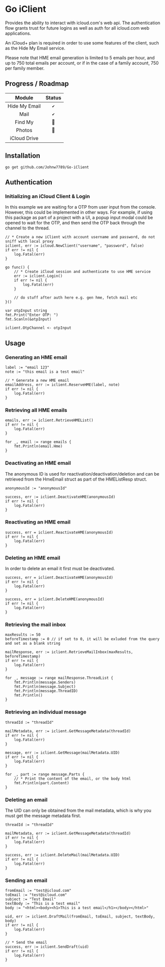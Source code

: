# Go iClient
Provides the ability to interact with icloud.com's web api. The authentication flow grants trust for future logins as well as auth for all icloud.com web applications.

An iCloud+ plan is required in order to use some features of the client, such as the Hide My Email service.

Please note that HME email generation is limited to 5 emails per hour, and up to 750 total emails per account, or if in the case of a family account, 750 per family member. 

## Progress / Roadmap

| **Module** | **Status** |
|:---:|:---:|
| Hide My Email |`✔`|
| Mail |`✔`|
| Find My |:hammer:| 
| Photos |:hammer:|
| iCloud Drive ||

## Installation
``go get github.com/Johnw7789/Go-iClient``

## Authentication

### Initializing an iCloud Client & Login
In this example we are waiting for a OTP from user input from the console. However, this could be implemented in other ways. For example, if using this package as part of a project with a UI, a popup input modal could be opened to wait for the OTP, and then send the OTP back through the channel to the thread. 
```
// * Create a new iClient with account username and password, do not sniff with local proxy
iclient, err := icloud.NewClient("username", "password", false)
if err != nil {
	log.Fatal(err)
}

go func() {
	// * Create iCloud session and authenticate to use HME service
	err := iclient.Login()
	if err != nil {
		log.Fatal(err)
	}

	// do stuff after auth here e.g. gen hme, fetch mail etc
}()

var otpInput string
fmt.Print("Enter OTP: ")
fmt.Scanln(&otpInput)

iclient.OtpChannel <- otpInput
```
## Usage

### Generating an HME email
```
label := "email 123"
note := "this email is a test email"

// * Generate a new HME email
emailAddress, err := iclient.ReserveHME(label, note)
if err != nil {
	log.Fatal(err)
}
```

### Retrieving all HME emails
```
emails, err := iclient.RetrieveHMEList()
if err != nil {
	log.Fatal(err)
}

for _, email := range emails {
	fmt.Println(email.Hme)
}
```

### Deactivating an HME email
The anonymous ID is used for reactivation/deactivation/deletion and can be retrieved from the HmeEmail struct as part of the HMEListResp struct.
```
anonymousId := "anonymousId"

success, err := iclient.DeactivateHME(anonymousId)
if err != nil {
	log.Fatal(err)
}
```

### Reactivating an HME email
```
success, err = iclient.ReactivateHME(anonymousId)
if err != nil {
	log.Fatal(err)
}
```

### Deleting an HME email
In order to delete an email it first must be deactivated. 
```
success, err = iclient.DeactivateHME(anonymousId)
if err != nil {
	log.Fatal(err)
}

success, err = iclient.DeleteHME(anonymousId)
if err != nil {
	log.Fatal(err)
}
```

### Retrieving the mail inbox
```
maxResults := 50
beforeTimestamp := 0 // if set to 0, it will be exluded from the query and set as a blank string

mailResponse, err := iclient.RetrieveMailInbox(maxResults, beforeTimestamp)
if err != nil {
	log.Fatal(err)
}

for _, message := range mailResponse.ThreadList {
	fmt.Println(message.Senders)
	fmt.Println(message.Subject)
	fmt.Println(message.ThreadID)
	fmt.Println()
}
```

### Retrieving an individual message
```
threadId := "threadId"

mailMetadata, err := iclient.GetMessageMetadata(threadId)
if err != nil {
	log.Fatal(err)
}

message, err := iclient.GetMessage(mailMetadata.UID)
if err != nil {
	log.Fatal(err)
}

for _, part := range message.Parts {
	// * Print the content of the email, or the body html
	fmt.Println(part.Content)
}
```

### Deleting an email 
The UID can only be obtained from the mail metadata, which is why you must get the message metadata first. 
```
threadId := "threadId"

mailMetadata, err := iclient.GetMessageMetadata(threadId)
if err != nil {
	log.Fatal(err)
}

success, err := iclient.DeleteMail(mailMetadata.UID)
if err != nil {
	log.Fatal(err)
}
```

### Sending an email 
```
fromEmail := "test@icloud.com"
toEmail := "test@icloud.com"
subject := "Test Email"
textBody := "This is a test email"
body := "<html><body><h1>This is a test email</h1></body></html>"

uid, err := iclient.DraftMail(fromEmail, toEmail, subject, textBody, body)
if err != nil {
	log.Fatal(err)
}

// * Send the email
success, err := iclient.SendDraft(uid)
if err != nil {
	log.Fatal(err)
}
```

